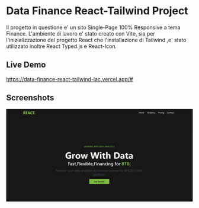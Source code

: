 # Data Finance React-Tailwind Project

Il progetto in questione e' un sito Single-Page 100% Responsive a tema Finance. L'ambiente di lavoro e' stato creato con Vite, sia per l'inizializzazione del progetto React che l'installazione di Tailwind ,e' stato utilizzato inoltre React Typed.js e React-Icon.

## Live Demo
https://data-finance-react-tailwind-lac.vercel.app/#

## Screenshots

![App Screenshot](https://github.com/DavideBenedetti95/DataFinanceReactTailwind/blob/main/src/assets/screenshot.png)
